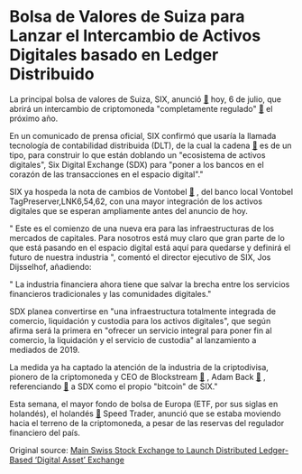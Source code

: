 # Bolsa de Valores de Suiza para Lanzar el Intercambio de Activos Digitales basado en Ledger Distribuido

La principal bolsa de valores de Suiza, SIX, anunció  [🔗](https://www.six-group.com/en/site/digital-exchange.html)  hoy, 6 de julio, que abrirá un intercambio de criptomoneda "completamente regulado"  [🔗](https://cointelegraph.com/tags/exchanges)  el próximo año.

En un comunicado de prensa oficial, SIX confirmó que usaría la llamada tecnología de contabilidad distribuida (DLT), de la cual la cadena  [🔗](https://cointelegraph.com/tags/blockchain)  es de un tipo, para construir lo que están doblando un "ecosistema de activos digitales", Six Digital Exchange (SDX) para "poner a los bancos en el corazón de las transacciones en el espacio digital"."

SIX ya hospeda la nota de cambios de Vontobel  [🔗](https://cointelegraph.com/bitcoin-price-index) , del banco local Vontobel TagPreserver,LNK6,54,62, con una mayor integración de los activos digitales que se esperan ampliamente antes del anuncio de hoy.

" Este es el comienzo de una nueva era para las infraestructuras de los mercados de capitales. Para nosotros está muy claro que gran parte de lo que está pasando en el espacio digital está aquí para quedarse y definirá el futuro de nuestra industria ", comentó el director ejecutivo de SIX, Jos Dijsselhof, añadiendo:

" La industria financiera ahora tiene que salvar la brecha entre los servicios financieros tradicionales y las comunidades digitales."

SDX planea convertirse en "una infraestructura totalmente integrada de comercio, liquidación y custodia para los activos digitales", que según afirma será la primera en "ofrecer un servicio integral para poner fin al comercio, la liquidación y el servicio de custodia" al lanzamiento a mediados de 2019.

La medida ya ha captado la atención de la industria de la criptodivisa, pionero de la criptomoneda y CEO de Blockstream  [🔗](https://cointelegraph.com/tags/blockstream) , Adam Back  [🔗](https://cointelegraph.com/tags/adam-back) , referenciando  [🔗](https://twitter.com/adam3us/status/1015203419433422859)  a SDX como el propio "bitcoin" de SIX."

Esta semana, el mayor fondo de bolsa de Europa (ETF, por sus siglas en holandés), el holandés  [🔗](https://cointelegraph.com/tags/netherlands)  Speed Trader, anunció que se estaba moviendo hacia el terreno de la criptomoneda, a pesar de las reservas del regulador financiero del país.

Original source: [Main Swiss Stock Exchange to Launch Distributed Ledger-Based ‘Digital Asset’ Exchange](https://cointelegraph.com/news/main-swiss-stock-exchange-to-launch-distributed-ledger-based-digital-asset-exchange)